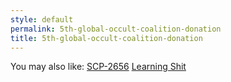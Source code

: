 ```yaml
---
style: default
permalink: 5th-global-occult-coalition-donation
title: 5th-global-occult-coalition-donation
---
```

You may also like:
[SCP-2656](http://scp-wiki.net/scp-2656)
[Learning Shit](http://scp-wiki.net/learning-shit)